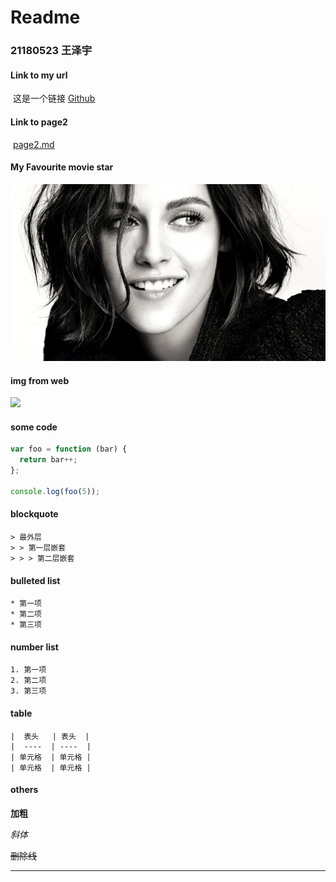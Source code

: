 # Readme 

### 21180523 王泽宇



#### Link to my url 

​	这是一个链接 [Github](https://github.com/Githubape/PorEngwork.git)

#### Link to page2

​	[page2.md](./page2.md) 

####  My Favourite movie star

![](/test.jpg)



#### img from web

![](http://static.runoob.com/images/runoob-logo.png)



#### some code

``` js
var foo = function (bar) {
  return bar++;
};

console.log(foo(5));
```



####  blockquote

```
> 最外层
> > 第一层嵌套
> > > 第二层嵌套
```



####  bulleted list

```
* 第一项
* 第二项
* 第三项
```

####  number list

```
1. 第一项
2. 第二项
3. 第三项
```

####  table

```
|  表头   | 表头  |
|  ----  | ----  |
| 单元格  | 单元格 |
| 单元格  | 单元格 |
```



#### others

**加粗**

*斜体*

~~删除线~~

---